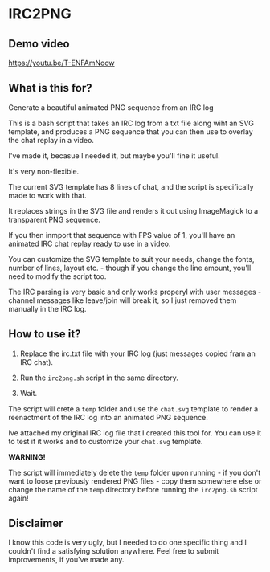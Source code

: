 # IRC2PNG

## Demo video

https://youtu.be/T-ENFAmNoow

## What is this for?

Generate a beautiful animated PNG sequence from an IRC log

This is a bash script that takes an IRC log from a txt file along wiht an SVG template, and produces a PNG sequence that you can then use to overlay the chat replay in a video.

I've made it, becasue I needed it, but maybe you'll fine it useful.

It's very non-flexible.

The current SVG template has 8 lines of chat, and the script is specifically made to work with that.

It replaces strings in the SVG file and renders it out using ImageMagick to a transparent PNG sequence.

If you then inmport that sequence with FPS value of 1, you'll have an animated IRC chat replay ready to use in a video.

You can customize the SVG template to suit your needs, change the fonts, number of lines, layout etc. - though if you change the line amount, you'll need to modify the script too.

The IRC parsing is very basic and only works properyl with user messages - channel messages like leave/join will break it, so I just removed them manually in the IRC log.

## How to use it?

1. Replace the irc.txt file with your IRC log (just messages copied fram an IRC chat).

2. Run the `irc2png.sh` script in the same directory.

3. Wait.

The script will crete a `temp` folder and use the `chat.svg` template to render a reenactment of the IRC log into an animated PNG sequence.

Ive attached my original IRC log file that I created this tool for. You can use it to test if it works and to customize your `chat.svg` template.

**WARNING!**

The script will immediately delete the `temp` folder upon running - if you don't want to loose previously rendered PNG files - copy them somewhere else or change the name of the `temp` directory before running the `irc2png.sh` script again!

## Disclaimer

I know this code is very ugly, but I needed to do one specific thing and I couldn't find a satisfying solution anywhere. Feel free to submit improvements, if you've made any.
